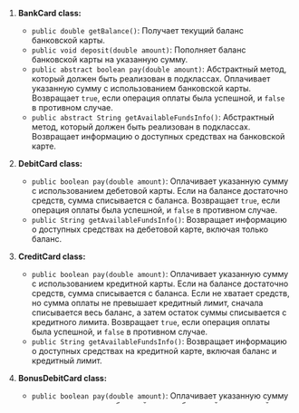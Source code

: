 1. **BankCard class:**
    - `public double getBalance()`: Получает текущий баланс банковской карты.
    - `public void deposit(double amount)`: Пополняет баланс банковской карты на указанную сумму.
    - `public abstract boolean pay(double amount)`: Абстрактный метод, который должен быть реализован в подклассах. Оплачивает указанную сумму с использованием банковской карты. Возвращает `true`, если операция оплаты была успешной, и `false` в противном случае.
    - `public abstract String getAvailableFundsInfo()`: Абстрактный метод, который должен быть реализован в подклассах. Возвращает информацию о доступных средствах на банковской карте.

2. **DebitCard class:**
    - `public boolean pay(double amount)`: Оплачивает указанную сумму с использованием дебетовой карты. Если на балансе достаточно средств, сумма списывается с баланса. Возвращает `true`, если операция оплаты была успешной, и `false` в противном случае.
    - `public String getAvailableFundsInfo()`: Возвращает информацию о доступных средствах на дебетовой карте, включая только баланс.

3. **CreditCard class:**
    - `public boolean pay(double amount)`: Оплачивает указанную сумму с использованием кредитной карты. Если на балансе достаточно средств, сумма списывается с баланса. Если не хватает средств, но сумма оплаты не превышает кредитный лимит, сначала списывается весь баланс, а затем остаток суммы списывается с кредитного лимита. Возвращает `true`, если операция оплаты была успешной, и `false` в противном случае.
    - `public String getAvailableFundsInfo()`: Возвращает информацию о доступных средствах на кредитной карте, включая баланс и кредитный лимит.

4. **BonusDebitCard class:**
    - `public boolean pay(double amount)`: Оплачивает указанную сумму с использованием дебетовой карты с бонусной программой. Если на балансе и бонусных баллах достаточно средств для оплаты, сумма списывается. Если не хватает средств, бонусные баллы используются для покрытия остатка. Возвращает `true`, если операция оплаты была успешной, и `false` в противном случае.
    - `public String getAvailableFundsInfo()`: Возвращает информацию о доступных средствах на дебетовой карте с бонусной программой, включая баланс и количество бонусных баллов.

5. **CashbackCreditCard class:**
    - `public boolean pay(double amount)`: Оплачивает указанную сумму с использованием кредитной карты с программой кэшбэка. После успешной оплаты суммы производит начисление кэшбэка на карту. Возвращает `true`, если операция оплаты была успешной, и `false` в противном случае.
    - `public String getAvailableFundsInfo()`: Возвращает информацию о доступных средствах на кредитной карте с программой кэшбэка, включая баланс и кредитный лимит.
